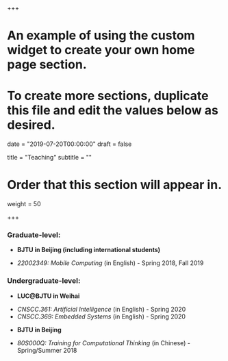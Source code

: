 +++
# An example of using the custom widget to create your own home page section.
# To create more sections, duplicate this file and edit the values below as desired.

date = "2019-07-20T00:00:00"
draft = false

title = "Teaching"
subtitle = ""

# Order that this section will appear in.
weight = 50

+++

### Graduate-level: 

* **BJTU in Beijing (including international students)**
 - _22002349: Mobile Computing_ (in English) - Spring 2018, Fall 2019 

### Undergraduate-level: 

* **LUC@BJTU in Weihai**
 - _CNSCC.361: Artificial Intelligence_ (in English) - Spring 2020
 - _CNSCC.369: Embedded Systems_ (in English) - Spring 2020
* **BJTU in Beijing**
 - _80S000Q: Training for Computational Thinking_ (in Chinese) - Spring/Summer 2018 
